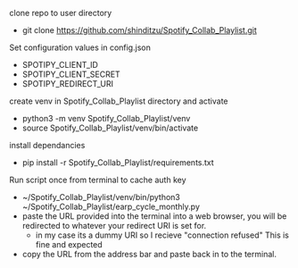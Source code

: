 clone repo to user directory
  -  git clone https://github.com/shinditzu/Spotify_Collab_Playlist.git

Set configuration values in config.json
  -  SPOTIPY_CLIENT_ID
  -  SPOTIPY_CLIENT_SECRET
  -  SPOTIPY_REDIRECT_URI
    
create venv in Spotify_Collab_Playlist directory and activate
  - python3 -m venv Spotify_Collab_Playlist/venv
  - source Spotify_Collab_Playlist/venv/bin/activate

install dependancies
  - pip install -r Spotify_Collab_Playlist/requirements.txt

Run script once from terminal to cache auth key
  - ~/Spotify_Collab_Playlist/venv/bin/python3 ~/Spotify_Collab_Playlist/earp_cycle_monthly.py
  - paste the URL provided into the terminal into a web browser, you will be redirected to whatever your redirect URI is set for.
      -  in my case its a dummy URI so I recieve "connection refused" This is fine and expected
  -  copy the URL from the address bar and paste back in to the terminal.


    

